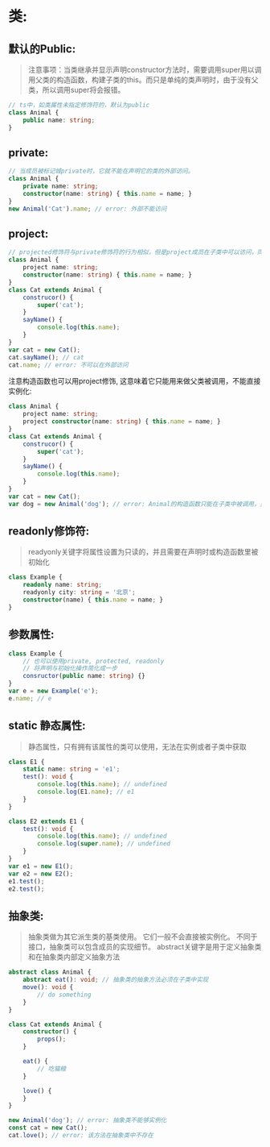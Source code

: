 # 类:

[tag]:typescript|class
[create]:2019-09-20

## 默认的Public:

>注意事项：当类继承并显示声明constructor方法时，需要调用super用以调用父类的构造函数，构建子类的this。而只是单纯的类声明时，由于没有父类，所以调用super将会报错。

```ts
// ts中，如类属性未指定修饰符的，默认为public
class Animal {
    public name: string;
}
```

## private:

```ts
// 当成员被标记城private时，它就不能在声明它的类的外部访问。
class Animal {
    private name: string;
    constructor(name: string) { this.name = name; }
}
new Animal('Cat').name; // error: 外部不能访问
```

## project:

```ts
// projected修饰符与private修饰符的行为相似，但是project成员在子类中可以访问，同样不能在类外部调用
class Animal {
    project name: string;
    constructor(name: string) { this.name = name; }
}
class Cat extends Animal {
    construcor() {
        super('cat');
    }
    sayName() {
        console.log(this.name);
    }
}
var cat = new Cat();
cat.sayName(); // cat
cat.name; // error: 不可以在外部访问
```

注意构造函数也可以用project修饰, 这意味着它只能用来做父类被调用，不能直接实例化:

```ts
class Animal {
    project name: string;
    project constructor(name: string) { this.name = name; }
}
class Cat extends Animal {
    construcor() {
        super('cat');
    }
    sayName() {
        console.log(this.name);
    }
}
var cat = new Cat();
var dog = new Animal('dog'); // error: Animal的构造函数只能在子类中被调用，只能在该类本身以及子类下调用，实例也不可以调用
```

## readonly修饰符:

>readyonly关键字将属性设置为只读的，并且需要在声明时或构造函数里被初始化

```ts
class Example {
    readonly name: string;
    readyonly city: string = '北京';
    constructor(name) { this.name = name; }
}
```

## 参数属性:

```ts
class Example {
    // 也可以使用private, protected, readonly
    // 将声明与初始化操作简化成一步
    consructor(public name: string) {}
}
var e = new Example('e');
e.name; // e
```

## static 静态属性:

>静态属性，只有拥有该属性的类可以使用，无法在实例或者子类中获取

```ts
class E1 {
    static name: string = 'e1';
    test(): void {
        console.log(this.name); // undefined
        console.log(E1.name); // e1
    }
}

class E2 extends E1 {
    test(): void {
        console.log(this.name); // undefined
        console.log(super.name); // undefined
    }
}
var e1 = new E1();
var e2 = new E2();
e1.test();
e2.test();
```

## 抽象类:

>抽象类做为其它派生类的基类使用。 它们一般不会直接被实例化。 不同于接口，抽象类可以包含成员的实现细节。 abstract关键字是用于定义抽象类和在抽象类内部定义抽象方法

```ts
abstract class Animal {
    abstract eat(): void; // 抽象类的抽象方法必须在子类中实现
    move(): void {
        // do something
    }
}

class Cat extends Animal {
    constructor() {
        props();
    }

    eat() {
        // 吃猫粮
    }

    love() {
    }
}

new Animal('dog'); // error: 抽象类不能够实例化
const cat = new Cat();
cat.love(); // error: 该方法在抽象类中不存在
```